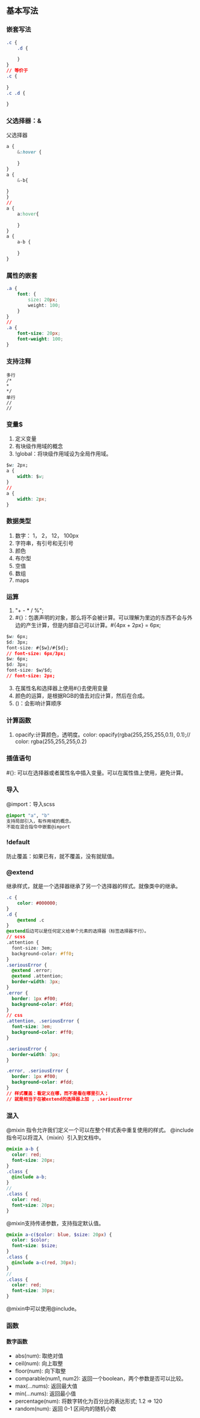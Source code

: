 ## 基本写法
### 嵌套写法
```css
.c {
    .d {
        
    }
}
// 等价于
.c {
    
}
.c .d {
    
}
```
### 父选择器：&
父选择器
```css
a {
    &:hover {
        
    }
}
a {
    &-b{
    
}
}
// 
a {
    a:hover{
    
    }
}
a {
    a-b {
        
    }
}
```
### 属性的嵌套
```css
.a {
    font: {
        size: 20px;
        weight: 100;
    }
}
// 
.a {
    font-size: 20px;
    font-weight: 100;
}
```
### 支持注释
```
多行
/*
*
*/
单行
//
//
```

### 变量$
1. 定义变量
2. 有块级作用域的概念
3. !global：将块级作用域设为全局作用域。

```css
$w: 2px;
a {
    width: $w;
}
// 
a {
    width: 2px;
}
```

### 数据类型
1. 数字： 1， 2， 12， 100px
2. 字符串，有引号和无引号
3. 颜色
4. 布尔型
5. 空值
6. 数组
7. maps

### 运算
1. "+ - * / %";
2. #{}：包裹声明的对象，那么将不会被计算。可以理解为里边的东西不会与外边的产生计算，但是内部自己可以计算。#{4px + 2px} = 6px;
```css
$w: 6px;
$d: 3px;
font-size: #{$w}/#{$d};
// font-size: 6px/3px;
$w: 6px;
$d: 3px;
font-size: $w/$d;
// font-size: 2px;
```
3. 在属性名和选择器上使用#{}去使用变量
4. 颜色的运算，是根据RGB的值去对应计算，然后在合成。
5. ()：会影响计算顺序

### 计算函数
1. opacify:计算颜色，透明度。color: opacify(rgba(255,255,255,0.1), 0.1);// color: rgba(255,255,255,0.2)

### 插值语句
#{}: 可以在选择器或者属性名中插入变量。可以在属性值上使用，避免计算。
### 导入
@import：导入scss
```css
@import "a", "b"
支持局部引入，有作用域的概念。
不能在混合指令中嵌套@import
```
### !default
防止覆盖：如果已有，就不覆盖，没有就赋值。

### @extend
继承样式，就是一个选择器继承了另一个选择器的样式。就像类中的继承。
```css
.c {
    color: #000000;
}
.d {
    @extend .c
}
@extend后边可以是任何定义给单个元素的选择器（标签选择器不行）。
// scss
.attention {
  font-size: 3em;
  background-color: #ff0;
}
.seriousError {
  @extend .error;
  @extend .attention;
  border-width: 3px;
}
.error {
  border: 1px #f00;
  background-color: #fdd;
}
// css
.attention, .seriousError {
  font-size: 3em;
  background-color: #ff0;
}

.seriousError {
  border-width: 3px;
}

.error, .seriousError {
  border: 1px #f00;
  background-color: #fdd;
}
// 样式覆盖：看定义在哪，而不是看在哪里引入；
// 就是相当于在被extend的选择器上加 , .seriousError
```

### 混入
@mixin 指令允许我们定义一个可以在整个样式表中重复使用的样式。
@include 指令可以将混入（mixin）引入到文档中。
```scss
@mixin a-b {
  color: red;
  font-size: 20px;
}
.class {
  @include a-b;
}
// 
.class {
  color: red;
  font-size: 20px;
}
```

@mixin支持传递参数，支持指定默认值。
```scss
@mixin a-c($color: blue, $size: 20px) {
  color: $color;
  font-size: $size;
}
.class {
  @include a-c(red, 30px);
}
// 
.class {
  color: red;
  font-size: 30px;
}
```
@mixin中可以使用@include。

### 函数
#### 数字函数
- abs(num): 取绝对值
- ceil(num): 向上取整
- floor(num): 向下取整
- comparable(num1, num2): 返回一个boolean，两个参数是否可以比较。
- max(...nums): 返回最大值
- min(...nums): 返回最小值
- percentage(num): 将数字转化为百分比的表达形式; 1.2 => 120
- random(num): 返回 0-1 区间内的随机小数
